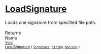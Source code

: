 # [LoadSignature](./Svc2004Loader-100663946.md)

Loads one signature from specified file path.
<br><br>
Returns<img width=542/>Name
<br>
<sub>[Void](https://docs.microsoft.com/en-us/dotnet/api/System.Void)</sub><img width=500/><sub>[LoadSignature](./Svc2004Loader-100663946.md) ( [`Signature`](./../../Signature.md), [`String`](https://docs.microsoft.com/en-us/dotnet/api/System.String), [`Boolean`](https://docs.microsoft.com/en-us/dotnet/api/System.Boolean) )</sub><br>


